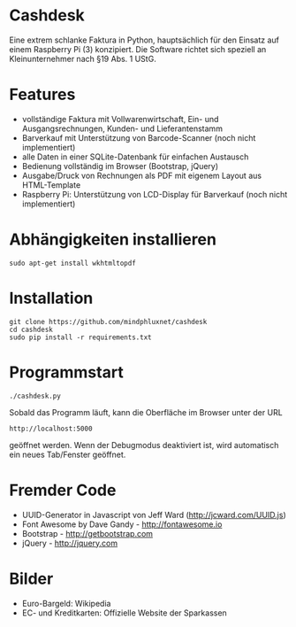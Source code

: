 # Cashdesk

Eine extrem schlanke Faktura in Python, hauptsächlich für den Einsatz auf einem
Raspberry Pi (3) konzipiert. Die Software richtet sich speziell an Kleinunternehmer nach §19 Abs. 1 UStG.

# Features

- vollständige Faktura mit Vollwarenwirtschaft, Ein- und Ausgangsrechnungen, Kunden- und Lieferantenstamm
- Barverkauf mit Unterstützung von Barcode-Scanner (noch nicht implementiert)
- alle Daten in einer SQLite-Datenbank für einfachen Austausch
- Bedienung vollständig im Browser (Bootstrap, jQuery)
- Ausgabe/Druck von Rechnungen als PDF mit eigenem Layout aus HTML-Template
- Raspberry Pi: Unterstützung von LCD-Display für Barverkauf (noch nicht implementiert)

# Abhängigkeiten installieren

```
sudo apt-get install wkhtmltopdf
```

# Installation

```
git clone https://github.com/mindphluxnet/cashdesk
cd cashdesk
sudo pip install -r requirements.txt
```

# Programmstart

```
./cashdesk.py
```

Sobald das Programm läuft, kann die Oberfläche im Browser unter der URL

```
http://localhost:5000
```

geöffnet werden. Wenn der Debugmodus deaktiviert ist, wird automatisch
ein neues Tab/Fenster geöffnet.

# Fremder Code

- UUID-Generator in Javascript von Jeff Ward (http://jcward.com/UUID.js)
- Font Awesome by Dave Gandy - http://fontawesome.io
- Bootstrap - http://getbootstrap.com
- jQuery - http://jquery.com

# Bilder

- Euro-Bargeld: Wikipedia
- EC- und Kreditkarten: Offizielle Website der Sparkassen
